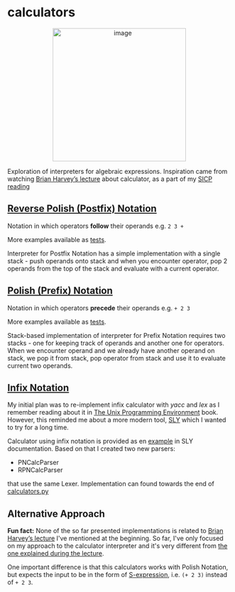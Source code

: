 # calculators

<p align="center">
<img width="300" alt="image" src="https://user-images.githubusercontent.com/39266310/182230990-6ce4cb70-0764-464c-8172-ca4354028ce6.png">
</p>

Exploration of interpreters for algebraic expressions. 
Inspiration came from watching [Brian Harvey’s lecture](https://archive.org/details/ucberkeley_webcast_nzMPF59Ackg) about calculator, 
as a part of my [SICP reading](https://github.com/msztylko/SICP)

## [Reverse Polish (Postfix) Notation](https://en.wikipedia.org/wiki/Reverse_Polish_notation)

Notation in which operators **follow** their operands e.g. `2 3 +`

More examples available as [tests](./test_calculators.py).

Interpreter for Postfix Notation has a simple implementation with a single stack
\- push operands onto stack and when you encounter operator, 
pop 2 operands from the top of the stack and evaluate with a current operator.

## [Polish (Prefix) Notation](https://en.wikipedia.org/wiki/Polish_notation)

Notation in which operators **precede** their operands e.g. `+ 2 3`

More examples available as [tests](./test_calculators.py).

Stack-based implementation of interpreter for Prefix Notation requires two stacks 
\- one for keeping track of operands and another one for operators. 
When we encounter operand and we already have another operand on stack, 
we pop it from stack, pop operator from stack and use it to evaluate current two operands.

## [Infix Notation](https://en.wikipedia.org/wiki/Infix_notation)

My initial plan was to re-implement infix calculator with *yacc* and *lex* 
as I remember reading about it in [The Unix Programming Environment](https://en.wikipedia.org/wiki/The_Unix_Programming_Environment) book. 
However, this reminded me about a more modern tool, 
[SLY](https://github.com/dabeaz/sly) which I wanted to try for a long time.

Calculator using infix notation is provided as en [example](https://github.com/dabeaz/sly#an-example) in SLY documentation. Based on that I created two new parsers:
 - PNCalcParser  
 - RPNCalcParser  

that use the same Lexer. Implementation can found towards the end of [calculators.py](./calculators.py)

## Alternative Approach

**Fun fact:** None of the so far presented implementations is related to 
[Brian Harvey’s lecture](https://archive.org/details/ucberkeley_webcast_nzMPF59Ackg) 
I've mentioned at the beginning. 
So far, I've only focused on my approach to the calculator interpreter and 
it's very different from [the one explained during the lecture](./calculator.scm).  

One important difference is that this calculators works with Polish Notation, but expects the input to be in the form of [S-expression](https://en.wikipedia.org/wiki/S-expression), i.e.
`(+ 2 3)` instead of `+ 2 3`.
